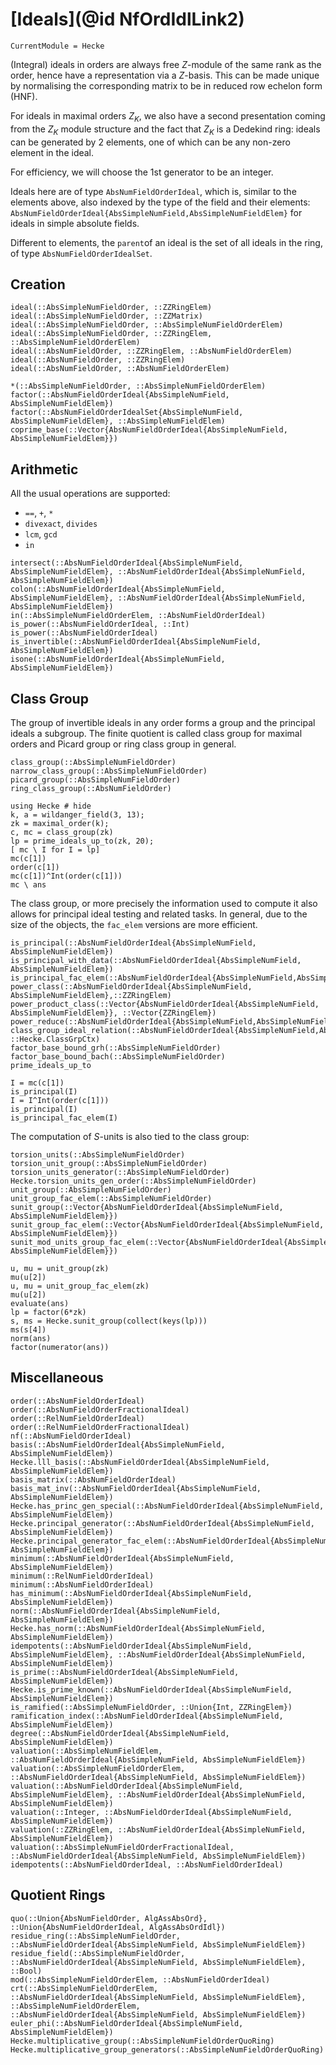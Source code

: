 # [Ideals](@id NfOrdIdlLink2)

```@meta
CurrentModule = Hecke
```


(Integral) ideals in orders are always free $Z$-module of the same rank as the
order, hence have a representation via a $Z$-basis. This can be made unique
by normalising the corresponding matrix to be in reduced row echelon form
(HNF).

For ideals in maximal orders $Z_K$, we also have a second presentation coming
from the $Z_K$ module structure and the fact that $Z_K$ is a Dedekind ring:
ideals can be generated by 2 elements, one of which can be any non-zero
element in the ideal.

For efficiency, we will choose the 1st generator to be an integer.

Ideals here are of type `AbsNumFieldOrderIdeal`, which is, similar to the elements
above, also indexed by the type of the field and their elements:
`AbsNumFieldOrderIdeal{AbsSimpleNumField,AbsSimpleNumFieldElem}` for ideals in
simple absolute fields.

Different to elements, the `parent`of an ideal is the set of all ideals
in the ring, of type `AbsNumFieldOrderIdealSet`.

## Creation

```@docs
ideal(::AbsSimpleNumFieldOrder, ::ZZRingElem)
ideal(::AbsSimpleNumFieldOrder, ::ZZMatrix)
ideal(::AbsSimpleNumFieldOrder, ::AbsSimpleNumFieldOrderElem)
ideal(::AbsSimpleNumFieldOrder, ::ZZRingElem, ::AbsSimpleNumFieldOrderElem)
ideal(::AbsNumFieldOrder, ::ZZRingElem, ::AbsNumFieldOrderElem)
ideal(::AbsNumFieldOrder, ::ZZRingElem)
ideal(::AbsNumFieldOrder, ::AbsNumFieldOrderElem)

*(::AbsSimpleNumFieldOrder, ::AbsSimpleNumFieldOrderElem)
factor(::AbsNumFieldOrderIdeal{AbsSimpleNumField, AbsSimpleNumFieldElem})
factor(::AbsNumFieldOrderIdealSet{AbsSimpleNumField, AbsSimpleNumFieldElem}, ::AbsSimpleNumFieldElem)
coprime_base(::Vector{AbsNumFieldOrderIdeal{AbsSimpleNumField, AbsSimpleNumFieldElem}})
```

## Arithmetic

All the usual operations are supported:

- `==`, `+`, `*`
- `divexact`, `divides`
- `lcm`, `gcd`
- `in`

```@docs
intersect(::AbsNumFieldOrderIdeal{AbsSimpleNumField, AbsSimpleNumFieldElem}, ::AbsNumFieldOrderIdeal{AbsSimpleNumField, AbsSimpleNumFieldElem})
colon(::AbsNumFieldOrderIdeal{AbsSimpleNumField, AbsSimpleNumFieldElem}, ::AbsNumFieldOrderIdeal{AbsSimpleNumField, AbsSimpleNumFieldElem})
in(::AbsSimpleNumFieldOrderElem, ::AbsNumFieldOrderIdeal)
is_power(::AbsNumFieldOrderIdeal, ::Int)
is_power(::AbsNumFieldOrderIdeal)
is_invertible(::AbsNumFieldOrderIdeal{AbsSimpleNumField, AbsSimpleNumFieldElem})
isone(::AbsNumFieldOrderIdeal{AbsSimpleNumField, AbsSimpleNumFieldElem})
```

## Class Group

The group of invertible ideals in any order forms a group and the principal
ideals a subgroup.  The finite quotient is called class group for maximal orders
and Picard group
or ring class group in general.

```@docs
class_group(::AbsSimpleNumFieldOrder)
narrow_class_group(::AbsSimpleNumFieldOrder)
picard_group(::AbsSimpleNumFieldOrder)
ring_class_group(::AbsNumFieldOrder)
```

```@repl 2
using Hecke # hide
k, a = wildanger_field(3, 13);
zk = maximal_order(k);
c, mc = class_group(zk)
lp = prime_ideals_up_to(zk, 20);
[ mc \ I for I = lp]
mc(c[1])
order(c[1])
mc(c[1])^Int(order(c[1]))
mc \ ans
```


The class group, or more precisely the information used to compute it
also allows for principal ideal testing and related tasks.
In general, due to the size of the objects, the ```fac_elem``` versions are
more efficient.

```@docs
is_principal(::AbsNumFieldOrderIdeal{AbsSimpleNumField, AbsSimpleNumFieldElem})
is_principal_with_data(::AbsNumFieldOrderIdeal{AbsSimpleNumField, AbsSimpleNumFieldElem})
is_principal_fac_elem(::AbsNumFieldOrderIdeal{AbsSimpleNumField,AbsSimpleNumFieldElem})
power_class(::AbsNumFieldOrderIdeal{AbsSimpleNumField, AbsSimpleNumFieldElem},::ZZRingElem)
power_product_class(::Vector{AbsNumFieldOrderIdeal{AbsSimpleNumField, AbsSimpleNumFieldElem}}, ::Vector{ZZRingElem})
power_reduce(::AbsNumFieldOrderIdeal{AbsSimpleNumField,AbsSimpleNumFieldElem},::ZZRingElem)
class_group_ideal_relation(::AbsNumFieldOrderIdeal{AbsSimpleNumField,AbsSimpleNumFieldElem}, ::Hecke.ClassGrpCtx)
factor_base_bound_grh(::AbsSimpleNumFieldOrder)
factor_base_bound_bach(::AbsSimpleNumFieldOrder)
prime_ideals_up_to
```

```@repl 2
I = mc(c[1])
is_principal(I)
I = I^Int(order(c[1]))
is_principal(I)
is_principal_fac_elem(I)
```

The computation of $S$-units is also tied to the class group:

```@docs
torsion_units(::AbsSimpleNumFieldOrder)
torsion_unit_group(::AbsSimpleNumFieldOrder)
torsion_units_generator(::AbsSimpleNumFieldOrder)
Hecke.torsion_units_gen_order(::AbsSimpleNumFieldOrder)
unit_group(::AbsSimpleNumFieldOrder)
unit_group_fac_elem(::AbsSimpleNumFieldOrder)
sunit_group(::Vector{AbsNumFieldOrderIdeal{AbsSimpleNumField, AbsSimpleNumFieldElem}})
sunit_group_fac_elem(::Vector{AbsNumFieldOrderIdeal{AbsSimpleNumField, AbsSimpleNumFieldElem}})
sunit_mod_units_group_fac_elem(::Vector{AbsNumFieldOrderIdeal{AbsSimpleNumField, AbsSimpleNumFieldElem}})
```

```@repl 2
u, mu = unit_group(zk)
mu(u[2])
u, mu = unit_group_fac_elem(zk)
mu(u[2])
evaluate(ans)
lp = factor(6*zk)
s, ms = Hecke.sunit_group(collect(keys(lp)))
ms(s[4])
norm(ans)
factor(numerator(ans))
```

## Miscellaneous

```@docs
order(::AbsNumFieldOrderIdeal)
order(::AbsNumFieldOrderFractionalIdeal)
order(::RelNumFieldOrderIdeal)
order(::RelNumFieldOrderFractionalIdeal)
nf(::AbsNumFieldOrderIdeal)
basis(::AbsNumFieldOrderIdeal{AbsSimpleNumField, AbsSimpleNumFieldElem})
Hecke.lll_basis(::AbsNumFieldOrderIdeal{AbsSimpleNumField, AbsSimpleNumFieldElem})
basis_matrix(::AbsNumFieldOrderIdeal)
basis_mat_inv(::AbsNumFieldOrderIdeal{AbsSimpleNumField, AbsSimpleNumFieldElem})
Hecke.has_princ_gen_special(::AbsNumFieldOrderIdeal{AbsSimpleNumField, AbsSimpleNumFieldElem})
Hecke.principal_generator(::AbsNumFieldOrderIdeal{AbsSimpleNumField, AbsSimpleNumFieldElem})
Hecke.principal_generator_fac_elem(::AbsNumFieldOrderIdeal{AbsSimpleNumField, AbsSimpleNumFieldElem})
minimum(::AbsNumFieldOrderIdeal{AbsSimpleNumField, AbsSimpleNumFieldElem})
minimum(::RelNumFieldOrderIdeal)
minimum(::AbsNumFieldOrderIdeal)
has_minimum(::AbsNumFieldOrderIdeal{AbsSimpleNumField, AbsSimpleNumFieldElem})
norm(::AbsNumFieldOrderIdeal{AbsSimpleNumField, AbsSimpleNumFieldElem})
Hecke.has_norm(::AbsNumFieldOrderIdeal{AbsSimpleNumField, AbsSimpleNumFieldElem})
idempotents(::AbsNumFieldOrderIdeal{AbsSimpleNumField, AbsSimpleNumFieldElem}, ::AbsNumFieldOrderIdeal{AbsSimpleNumField, AbsSimpleNumFieldElem})
is_prime(::AbsNumFieldOrderIdeal{AbsSimpleNumField, AbsSimpleNumFieldElem})
Hecke.is_prime_known(::AbsNumFieldOrderIdeal{AbsSimpleNumField, AbsSimpleNumFieldElem})
is_ramified(::AbsSimpleNumFieldOrder, ::Union{Int, ZZRingElem})
ramification_index(::AbsNumFieldOrderIdeal{AbsSimpleNumField, AbsSimpleNumFieldElem})
degree(::AbsNumFieldOrderIdeal{AbsSimpleNumField, AbsSimpleNumFieldElem})
valuation(::AbsSimpleNumFieldElem, ::AbsNumFieldOrderIdeal{AbsSimpleNumField, AbsSimpleNumFieldElem})
valuation(::AbsSimpleNumFieldOrderElem, ::AbsNumFieldOrderIdeal{AbsSimpleNumField, AbsSimpleNumFieldElem})
valuation(::AbsNumFieldOrderIdeal{AbsSimpleNumField, AbsSimpleNumFieldElem}, ::AbsNumFieldOrderIdeal{AbsSimpleNumField, AbsSimpleNumFieldElem})
valuation(::Integer, ::AbsNumFieldOrderIdeal{AbsSimpleNumField, AbsSimpleNumFieldElem})
valuation(::ZZRingElem, ::AbsNumFieldOrderIdeal{AbsSimpleNumField, AbsSimpleNumFieldElem})
valuation(::AbsSimpleNumFieldOrderFractionalIdeal, ::AbsNumFieldOrderIdeal{AbsSimpleNumField, AbsSimpleNumFieldElem})
idempotents(::AbsNumFieldOrderIdeal, ::AbsNumFieldOrderIdeal)
```

## Quotient Rings

```@docs
quo(::Union{AbsNumFieldOrder, AlgAssAbsOrd}, ::Union{AbsNumFieldOrderIdeal, AlgAssAbsOrdIdl})
residue_ring(::AbsSimpleNumFieldOrder, ::AbsNumFieldOrderIdeal{AbsSimpleNumField, AbsSimpleNumFieldElem})
residue_field(::AbsSimpleNumFieldOrder, ::AbsNumFieldOrderIdeal{AbsSimpleNumField, AbsSimpleNumFieldElem}, ::Bool)
mod(::AbsSimpleNumFieldOrderElem, ::AbsNumFieldOrderIdeal)
crt(::AbsSimpleNumFieldOrderElem, ::AbsNumFieldOrderIdeal{AbsSimpleNumField, AbsSimpleNumFieldElem}, ::AbsSimpleNumFieldOrderElem, ::AbsNumFieldOrderIdeal{AbsSimpleNumField, AbsSimpleNumFieldElem})
euler_phi(::AbsNumFieldOrderIdeal{AbsSimpleNumField, AbsSimpleNumFieldElem})
Hecke.multiplicative_group(::AbsSimpleNumFieldOrderQuoRing)
Hecke.multiplicative_group_generators(::AbsSimpleNumFieldOrderQuoRing)
```

